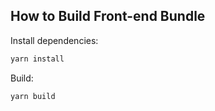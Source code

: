 ## How to Build Front-end Bundle

Install dependencies:

```bash
yarn install
```

Build:

```bash
yarn build
```
